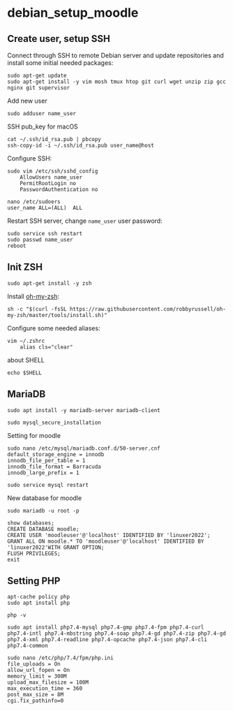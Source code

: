 # debian_setup_moodle
## Create user, setup SSH

Connect through SSH to remote Debian server and update repositories and install some initial needed packages:

```
sudo apt-get update
sudo apt-get install -y vim mosh tmux htop git curl wget unzip zip gcc nginx git supervisor
```

Add new user
```
sudo adduser name_user
```
SSH pub_key for macOS

```
cat ~/.ssh/id_rsa.pub | pbcopy
ssh-copy-id -i ~/.ssh/id_rsa.pub user_name@host
```

Configure SSH:

```
sudo vim /etc/ssh/sshd_config
    AllowUsers name_user
    PermitRootLogin no
    PasswordAuthentication no
```
```
nano /etc/sudoers
user_name ALL=(ALL)  ALL
```
Restart SSH server, change `name_user` user password:

```
sudo service ssh restart
sudo passwd name_user
reboot
```

## Init ZSH

```
sudo apt-get install -y zsh
```

Install [oh-my-zsh](https://github.com/robbyrussell/oh-my-zsh):

```
sh -c "$(curl -fsSL https://raw.githubusercontent.com/robbyrussell/oh-my-zsh/master/tools/install.sh)"
```

Configure some needed aliases:

```
vim ~/.zshrc
    alias cls="clear"
```

about SHELL

```
echo $SHELL
```
## MariaDB

```
sudo apt install -y mariadb-server mariadb-client
```
```
sudo mysql_secure_installation
```
Setting for moodle

```
sudo nano /etc/mysql/mariadb.conf.d/50-server.cnf
default_storage_engine = innodb
innodb_file_per_table = 1
innodb_file_format = Barracuda
innodb_large_prefix = 1

sudo service mysql restart
```
New database for moodle
```
sudo mariadb -u root -p
```
```
show databases;
CREATE DATABASE moodle;
CREATE USER 'moodleuser'@'localhost' IDENTIFIED BY 'linuxer2022';
GRANT ALL ON moodle.* TO 'moodleuser'@'localhost' IDENTIFIED BY 'linuxer2022'WITH GRANT OPTION;
FLUSH PRIVILEGES;
exit
```
## Setting PHP
```
apt-cache policy php
sudo apt install php

```
```
php -v
```
```
sudo apt install php7.4-mysql php7.4-gmp php7.4-fpm php7.4-curl php7.4-intl php7.4-mbstring php7.4-soap php7.4-gd php7.4-zip php7.4-gd php7.4-xml php7.4-readline php7.4-opcache php7.4-json php7.4-cli php7.4-common
```
```
sudo nano /etc/php/7.4/fpm/php.ini
file_uploads = On
allow_url_fopen = On
memory_limit = 300M
upload_max_filesize = 100M
max_execution_time = 360
post_max_size = 8M
cgi.fix_pathinfo=0
```
